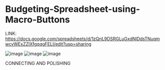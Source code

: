 # Budgeting-Spreadsheet-using-Macro-Buttons
LINK: 
https://docs.google.com/spreadsheets/d/1zQnL9DSRGLuGxdNlDdsTNuqmwcvWExZZlXfgqqgFELI/edit?usp=sharing


![image](https://github.com/user-attachments/assets/41b76f25-6fbc-4be2-900f-b5d41feafa90)
![image](https://github.com/user-attachments/assets/4dcd1457-4838-4a5e-9657-0c1cc63b0786)
![image](https://github.com/user-attachments/assets/6fcbf9e7-a3d6-418d-99a0-ffc40ca3ae6c)


CONNECTING AND POLISHING
